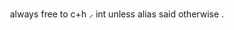 
<mtext mathvariant="sans-serif" mathcolor="purple">&nbsp;always free to c+h ⸝ int unless alias said otherwise .</mtext>
